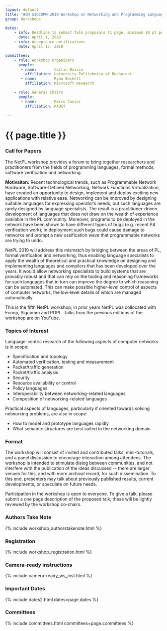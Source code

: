 ```yaml
---
layout: default
title: "ACM SIGCOMM 2019 Workshop on Networking and Programming Languages (NetPL 2019)"
group: Workshops

dates:
    - info: Deadline to submit talk proposals (1 page, minimum 10 pt point)
      date: April 1, 2019
    - info: Acceptance notifications
      date: April 15, 2019

committees:
    - role: Workshop Organizers
      people:
       - name:        Costin Raiciu 
         affiliation: University Politehnica of Bucharest
       - name:        Ryan Beckett
         affiliation: Microsoft Research

    - role: General Chairs
      people:
       - name:        Marco Canini
         affiliation: KAUST
                           
---
```


# {{ page.title }}

### Call for Papers
The NetPL workshop provides a forum to bring together researchers and practitioners from the fields of programming languages, formal methods, software verification and networking.

**Motivaiton:**
Recent technological trends, such as Programmable Network Hardware, Software-Defined Networking, Network Functions Virtualization, have created an opportunity to design, implement and deploy exciting new applications with relative ease.  Networking can be improved by designing suitable languages for expressing operator’s needs, but such languages are rarely designed by language specialists. The result is a practitioner-driven development of languages that does not draw on the wealth of experience available in the PL community. Moreover, programs to be deployed in the network have been shown to have different types of bugs (e.g. recent P4 verification work); in deployment such bugs could cause damage to networks and prompt a new ossification wave that programmable networks are trying to undo.

NetPL 2019 will address this mismatch by bridging between the areas of PL, formal verification and networking, thus enabling language specialists to apply the wealth of theoretical and practical knowledge on designing and implementing languages and compilers that has been developed over the years. It would allow networking specialists to build systems that are provably robust and that can rely on the tooling and reasoning frameworks for such languages that in turn can improve the degree to which reasoning can be automated. This can make possible higher-level control of aspects of computer networks, the low-level details of which are managed automatically.

This is the fifth NetPL workshop; in prior years NetPL was collocated with Ecoop, Sigcomm and POPL. Talks from the previous editions of the workshop are on YouTube.

### Topics of Interest 
Language-centric research of the following aspects of computer networks is in scope:
- Specification and topology
- Automated verification, testing and measurement
- Packet/traffic generation
- Packet/traffic analysis
- Security
- Resource availability or control
- Policy languages
- Interoperability between networking-related languages
- Composition of networking-related languages

Practical aspects of languages, particularly if oriented towards solving networking problems, are also in scope:
- How to model and prototype languages rapidly
- What semantic structures are best suited to the networking domain

### Format 
The workshop will consist of invited and contributed talks, mini-tutorials, and a panel discussion to encourage interaction among attendees. The workshop is intended to stimulate dialog between communities, and not interfere with the publication of the ideas discussed -- there are larger venues for this, and with more archival record, for such dissemination. To this end, presenters may talk about previously published results, current developments, or speculate on future needs. 

Participation in the workshop is open to everyone. To give a talk, please submit a one page description of the proposed talk; these will be lightly reviewed by the workshop co-chairs.
 

### Authors Take Note
{% include workshop_authorstakenote.html %}

### Registration
{% include workshop_registration.html %}

### Camera-ready instructions
{% include camera-ready_ws_inst.html %}


### <i class="fa fa-calendar"></i> Important Dates

{% include dates2.html dates=page.dates %}

### Committees

{% include committees.html committees=page.committees %}
